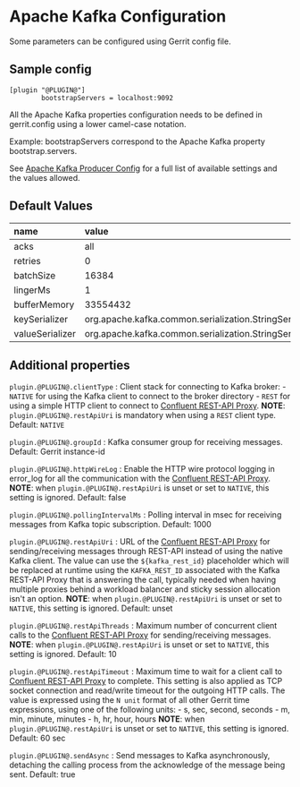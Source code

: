 Apache Kafka Configuration
======================

Some parameters can be configured using Gerrit config file.

Sample config
---------------------

```
[plugin "@PLUGIN@"]
        bootstrapServers = localhost:9092
```

All the Apache Kafka properties configuration needs to
be defined in gerrit.config using a lower camel-case notation.

Example: bootstrapServers correspond to the Apache Kafka property
bootstrap.servers.

See [Apache Kafka Producer Config](http://kafka.apache.org/documentation.html#producerconfigs)
for a full list of available settings and the values allowed.

Default Values
-----------------

|name                 | value
|:--------------------|:------------------
| acks                | all
| retries             | 0
| batchSize           | 16384
| lingerMs            | 1
| bufferMemory        | 33554432
| keySerializer       | org.apache.kafka.common.serialization.StringSerializer
| valueSerializer     | org.apache.kafka.common.serialization.StringSerializer

Additional properties
---------------------

`plugin.@PLUGIN@.clientType`
:	Client stack for connecting to Kafka broker:
    - `NATIVE` for using the Kafka client to connect to the broker directory
    - `REST` for using a simple HTTP client to connect to
      [Confluent REST-API Proxy](https://docs.confluent.io/platform/current/kafka-rest/index.html).
      **NOTE**: `plugin.@PLUGIN@.restApiUri` is mandatory when using a `REST` client type.
	Default: `NATIVE`

`plugin.@PLUGIN@.groupId`
:	Kafka consumer group for receiving messages.
	Default: Gerrit instance-id

`plugin.@PLUGIN@.httpWireLog`
:	Enable the HTTP wire protocol logging in error_log for all the communication with
	the [Confluent REST-API Proxy](https://docs.confluent.io/platform/current/kafka-rest/index.html).
	**NOTE**: when `plugin.@PLUGIN@.restApiUri` is unset or set to `NATIVE`, this setting is ignored.
	Default: false

`plugin.@PLUGIN@.pollingIntervalMs`
:	Polling interval in msec for receiving messages from Kafka topic subscription.
	Default: 1000

`plugin.@PLUGIN@.restApiUri`
:	URL of the
	[Confluent REST-API Proxy](https://docs.confluent.io/platform/current/kafka-rest/index.html)
	for sending/receiving messages through REST-API instead of using the native Kafka client.
	The value can use the `${kafka_rest_id}` placeholder which will be replaced at runtime using
	the `KAFKA_REST_ID` associated with the Kafka REST-API Proxy that is answering the call,
	typically needed when having multiple proxies behind a workload balancer and sticky session
	allocation isn't an option.
	**NOTE**: when `plugin.@PLUGIN@.restApiUri` is unset or set to `NATIVE`, this setting is ignored.
	Default: unset

`plugin.@PLUGIN@.restApiThreads`
:	Maximum number of concurrent client calls to the
	[Confluent REST-API Proxy](https://docs.confluent.io/platform/current/kafka-rest/index.html)
	for sending/receiving messages.
	**NOTE**: when `plugin.@PLUGIN@.restApiUri` is unset or set to `NATIVE`, this setting is ignored.
	Default: 10

`plugin.@PLUGIN@.restApiTimeout`
:	Maximum time to wait for a client call to
	[Confluent REST-API Proxy](https://docs.confluent.io/platform/current/kafka-rest/index.html)
	to complete. This setting is also applied as TCP socket connection and read/write timeout
	for the outgoing HTTP calls.
	The value is expressed using the `N unit` format of all other Gerrit time expressions, using
	one of the following units:
	- s, sec, second, seconds
	- m, min, minute, minutes
	- h, hr, hour, hours
	**NOTE**: when `plugin.@PLUGIN@.restApiUri` is unset or set to `NATIVE`, this setting is ignored.
	Default: 60 sec

`plugin.@PLUGIN@.sendAsync`
:	Send messages to Kafka asynchronously, detaching the calling process from the
	acknowledge of the message being sent.
	Default: true
